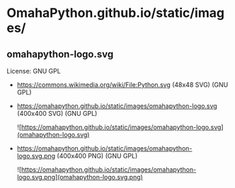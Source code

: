 # OmahaPython.github.io/static/images/

## omahapython-logo.svg
License: GNU GPL

- https://commons.wikimedia.org/wiki/File:Python.svg (48x48 SVG) (GNU GPL)
- https://omahapython.github.io/static/images/omahapython-logo.svg (400x400 SVG) (GNU GPL)

  ![https://omahapython.github.io/static/images/omahapython-logo.svg](omahapython-logo.svg)
  
- https://omahapython.github.io/static/images/omahapython-logo.svg.png (400x400 PNG) (GNU GPL)

  ![https://omahapython.github.io/static/images/omahapython-logo.svg.png](omahapython-logo.svg.png)
